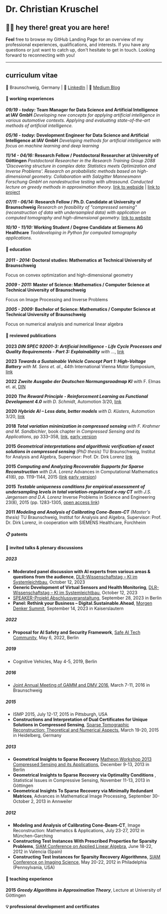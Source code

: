 # Dr. Christian Kruschel

## 🙋‍♂️ hey there! great you are here!

**Feel** free to browse my GitHub Landing Page for an overview of my professional experiences, qualifications, and interests. If you have any questions or just want to catch up, don't hesitate to get in touch. Looking forward to reconnecting with you!

*******
## curriculum vitae
🏡 Braunschweig, Germany | 💼 [LinkedIn](https://www.linkedin.com/in/christian-kruschel-6a8526127/) | 📝 [Medium Blog](https://medium.com/@does.this.look.injective)

#### 👔 working experiences

***09/19 - today:* Team Manager for Data Science and Artificial Intelligence at IAV GmbH**
    *Developing new concepts for applying artificial intelligence in various automotive contexts.*
    *Applying and evaluating state-of-the-art methods of artificial intelligence.*

***05/16 - today:* Development Engineer for Data Science and Artificial Intelligence at IAV GmbH**
    *Developing methods for artificial intelligence with focus on machine learning and deep learning*

***11/14 - 04/16:* Research Fellow / Postdoctoral Researcher at University of Göttingen**
    *Postdoctoral Researcher in the Research Training Group 2088 'Discovering structure in complex data: Statistics meets Optimization and Inverse Problems'.*
    *Research on probabilistic methods based on high-dimensional geometry. Collaboration with Salzgitter Mannesmann Forschung GmbH on nondestructive testing with* *ultrasound. Conducted lecture on greedy methods in approximation theory.*
    [link to webside](https://na.math.uni-goettingen.de/index.php?section=kruschel) | [link to project](https://na.math.uni-goettingen.de/BMBF/ZeMat/index.php?section=projects&subsection=ZeMat2)

***07/11 - 06/14:* Research Fellow / Ph.D. Candidate at University of Braunschweig**
    *Research on feasibility of "compressed sensing" (reconstruction of data with undersampled data) with application on computed tomography and high-dimensional* *geometry.*
    [link to website](https://www.tu-braunschweig.de/iaa/personal/ehemalige/kruschel)

***10/10 - 11/10:* Working Student / Degree Candidate at Siemens AG Healthcare**
    *Tooldeveloping in Python for computed tomography applications.*


#### 📖 education
***2011 - 2014:* Doctoral studies: Mathematics at Technical University of Braunschweig**

Focus on convex optimization and high-dimensional geometry

***2009 - 2011:* Master of Science: Mathematics / Computer Science at Technical University of Braunschweig**

Focus on Image Processing and Inverse Problems

***2005 - 2009:* Bachelor of Science: Mathematics / Computer Science at Technical University of Braunschweig**

Focus on numerical analysis and numerical linear algebra


#### 📃 reviewed publications

**2023** ***DIN SPEC 92001-3: Artificial Intelligence - Life Cycle Processes and Quality Requirements - Part 3: Explainability*** *with ...*, [link](https://www.beuth.de/de/technische-regel/din-spec-92001-3/369799101)

**2023** ***Towards a Sustainable Vehicle Concept Part 1: High-Voltage Battery*** *with M. Sens et. al.*, 44th International Vienna Motor Symposium, [link](https://wiener-motorensymposium.at/en/papers/189d672b-9b1f-4aa3-ba4f-3915871336e3?returnUrl=https%253A%252F%252Fwiener-motorensymposium.at%252Fen%252Flecture-search%253Fpage%253D7&cHash=53e9d4b037aca0cbe88a3bdb53611cc4)

**2022** ***Zweite Ausgabe der Deutschen Normungsroadmap KI*** with F. Elmas et. al, [DIN](https://www.din.de/de/forschung-und-innovation/themen/kuenstliche-intelligenz/fahrplan-festlegen)

**2020** ***The Reward Principle - Reinforcement Learning as Functional Development 4.0*** *with D. Schmidt*, Automotion 3/20, [link](https://www.iav.com/en/what-moves-us/the-reward-principle-reinforcement-learning-as-function-development-4-0/)

**2020** ***Hybride AI – Less data, better models*** *with D. Küsters*, Automotion 3/20, [link](https://www.iav.com/en/what-moves-us/hybride-ai-less-data-better-models/)

**2018** ***Total variation minimization in compressed sensing*** *with F. Krahmer and M. Sandbichler*, book chapter in *Compressed Sensing and its Applications*, pp 333–358, [link](https://link.springer.com/chapter/10.1007/978-3-319-69802-1_11), [early version](https://arxiv.org/pdf/1704.02105.pdf)

**2015** ***Geometrical interpretations and algorithmic verification of exact solutions in compressed sensing*** *(PhD thesis)*
TU Braunschweig, Institut for Analysis and Algebra, Supervisor: Prof. Dr. Dirk Lorenz [link](https://leopard.tu-braunschweig.de/servlets/MCRFileNodeServlet/dbbs_derivate_00036742/Diss_Kruschel_Christian.pdf)

**2015** ***Computing and Analyzing Recoverable Supports for Sparse Reconstruction*** *with D.A. Lorenz*
Advances in Computational Mathematics 41(6), pp. 1119-1144, 2015 ([link](https://link.springer.com/article/10.1007/s10444-015-9403-6#page-1) [early version]())

**2015** ***Testable uniqueness conditions for empirical assessment of undersampling levels in total variation-regularized x-ray CT*** *with J.S. Jørgensen and D.A. Lorenz*
Inverse Problems in Science and Engineering 23(8), 2015 (pp. 1283-1305, [open access link](https://www.tandfonline.com/doi/full/10.1080/17415977.2014.986724))

**2011** ***Modeling and Analysis of Calibrating Cone-Beam-CT*** *(Master's thesis)*
TU Braunschweig, Institut for Analysis and Algebra, Supervisor: Prof. Dr. Dirk Lorenz, in cooperation with SIEMENS Healthcare, Forchheim

#### 📋 patents

#### 💬 invited talks & plenary discussions

##### 2023
* **Moderated panel discussion with AI experts from various areas & questions from the audience**, [DLR-Wissenschaftstag – KI im Systemleichtbau](https://dlr.expert/wita2023/front/index.php), October 12, 2023
* **Generic Development of Virtual Sensors and Health Monitoring**, [DLR-Wissenschaftstag – KI im Systemleichtbau](https://dlr.expert/wita2023/front/index.php), October 12, 2023
* [SPEAKER-Projekt Abschlussveranstaltung](https://www.speaker.fraunhofer.de/), September 28, 2023 in Berlin
* **Panel: Rethink your Business – Digital.Sustainable.Ahead**, [Morgen Denker Summit](https://www.iese.fraunhofer.de/de/veranstaltungen_messen/2023/morgen_denker_summit.html), September 14, 2023 in Kaiserslautern

##### 2022
* **Proposal for AI Safety and Security Framework**, [Safe AI Tech Community](https://www.merantix-aicampus.com/event/safe-ai-tech-community-proposal-for-ai-safety-and-security-framework), May 6, 2022, Berlin

##### 2019 
* Cognitive Vehicles, May 4-5, 2019, Berlin

##### 2016
* [Joint Annual Meeting of GAMM and DMV 2016](https://jahrestagung.gamm.org/annual-meeting-2016/annual-meeting/), March 7-11, 2016 in Braunschweig

##### 2015
* ISMP 2015, July 12-17, 2015 in Pittsburgh, USA
* **Constructions and Interpretation of Dual Certificates for Unique Solutions in Compressed Sensing**, [Sparse Tomographic Reconstruction: Theoretical and Numerical Aspects](http://ipa.iwr.uni-heidelberg.de/tomows2015/), March 19-20, 2015 in Heidelberg, Germany

##### 2013
* **Geometrical Insights to Sparse Recovery** [Matheon Workshop 2013 Compressed Sensing and its Applications](https://www3.math.tu-berlin.de/numerik/csa2013/index.html), December 9-13, 2013 in Berlin
* **Geometrical Insights to Sparse Recovery via Optimality Conditions** , Statistical Issues in Compressive Sensing, November 11-13, 2013 in Göttingen
* **Geometrical Insights To Sparse Recovery via Minimally Redundant Matrices**, Advances in Mathematical Image Processing, September 30-October 2, 2013 in Annweiler
##### 2012
* **Modeling and Analysis of Calibrating Cone-Beam-CT**, Image Reconstruction: Mathematics & Applications, July 23-27, 2012 in München-Garching
* **Constructing Test Instances With Prescribed Properties for Sparsity Problems**, [SIAM Conference on Applied Linear Algebra](https://archive.siam.org/meetings/la12/index.html), June 18-22, 2012 in Valencia (Spain)
* **Constructing Test Instances for Sparsity Recovery Algorithmns**, [SIAM Conference on Imaging Science](https://archive.siam.org/meetings/is12/), May 20-22, 2012 in Philadelphia (Pennsylvania, USA)

#### 📢 teaching experience
**2015** ***Greedy Algorithms in Approximation Theory***, Lecture at University of Göttingen

#### 💡 professional development and certificates


<!--
**injactive/injactive** is a ✨ _special_ ✨ repository because its `README.md` (this file) appears on your GitHub profile.

Here are some ideas to get you started:

- 🔭 I’m currently working on ...
- 🌱 I’m currently learning ...
- 👯 I’m looking to collaborate on ...
- 🤔 I’m looking for help with ...
- 💬 Ask me about ...
- 📫 How to reach me: ...
- 😄 Pronouns: ...
- ⚡ Fun fact: ...

📍 (U+1F4CD) - Nadel- oder Pin-Symbol
🗺️ (U+1F5FA) - Weltkarte
🌍 (U+1F30D) - Globus
🌎 (U+1F30E) - Globus mit Amerika
🌏 (U+1F30F) - Globus mit Asien und Australien
🗽 (U+1F5FD) - Freiheitsstatue
🏰 (U+1F3F0) - Schloss
🏡 (U+1F3E1) - Haus mit Garten
🏢 (U+1F3E2) - Bürogebäude
🏛️ (U+1F3DB) - Klassisches Gebäude
🚉 (U+1F689) - Bahnhof
✈️ (U+2708) - Flugzeug
🚁 (U+1F681) - Hubschrauber
⛵ (U+26F5) - Segelboot
🚢 (U+1F6A2) - Schiff
🏖️ (U+1F3D6) - Strand mit Sonnenschirm
🏞️ (U+1F3DE) - Nationalpark

Markdown einfügen kannst:

👍 Daumen hoch: :thumbsup: oder :+1:
👎 Daumen runter: :thumbsdown: oder :-1:
❤️ Herz: :heart: oder ❤️
😃 Lächelndes Gesicht: :smile: oder 😃
😂 Lachen: :joy: oder 😂
😎 Cool: :sunglasses: oder 😎
🔥 Feuer: :fire: oder 🔥
🌟 Stern: :star: oder 🌟
✅ Abhaken: :white_check_mark: oder ✅
❌ Kreuz: :x: oder ❌
📝 Bleistift: :pencil: oder 📝
📢 Megafon: :loudspeaker: oder 📢
🚀 Rakete: :rocket: oder 🚀
📚 Bücher: :books: oder 📚
💡 Glühbirne: :bulb: oder 💡
📅 Kalender: :calendar: oder 📅
📷 Kamera: :camera: oder 📷
💬 Sprechblase: :speech_balloon: oder 💬
👤 Benutzer: :bust_in_silhouette: oder 👤
🔗 Lin

💼 (U+1F4BC) - Aktentasche
👔 (U+1F454) - Herrenhemd
👓 (U+1F453) - Brille
💻 (U+1F4BB) - Laptop
🖥️ (U+1F5A5) - Desktop-Computer
📱 (U+1F4F1) - Mobiltelefon
🖱️ (U+1F5B1) - Computermaus
⌨️ (U+2328) - Tastatur
📠 (U+1F4E0) - Faxgerät
📞 (U+1F4DE) - Telefonhörer
🗂️ (U+1F5C2) - Ordner
📂 (U+1F4C2) - Offener Ordner
📆 (U+1F4C6) - Schreibtischkalender
📇 (U+1F4C7) - Registerkarte
🗃️ (U+1F5C3) - Ablage
📋 (U+1F4CB) - Klemmbrett
📄 (U+1F4C4) - Seite mit Text
📃 (U+1F4C3) - Seite mit Text (gerollt)
📑 (U+1F4D1) - Seite mit Zeilen
📝 (U+1F4DD) - Notiz
✏️ (U+270F) - Bleistift
📚 (U+1F4DA) - Bücher
📖 (U+1F4D6) - Offenes Buch
📚 (U+1F4D9) - Geschlossenes Buch
📰 (U+1F4F0) - Zeitung
📦 (U+1F4E6) - Paket
🗳️ (U+1F5F3) - Wahlurne
🏢 (U+1F3E2) - Bürogebäude
-->
